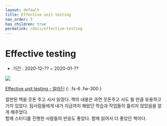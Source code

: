 ```yaml
---
layout: default
title: Effective unit testing
nav_order: 3
has_children: true
permalink: /docs/effective-testing
---
```


# Effective testing

- 기간 : 2020-12-?? ~ 2020-01-??

![](https://image.aladin.co.kr/product/3295/32/cover500/8968480621_1.jpg)

[Effective unit testing - 알라딘](https://www.aladin.co.kr/shop/wproduct.aspx?ItemId=32953284)
{: .fs-6 .fw-300 }

절판된 책을 웃돈 주고 사서 읽었다. 책의 내용은 과연 웃돈주고 사도 될 만큼 유용하고 가치 있었다. 팀사람들에게 내가 지금까지 해왔던 학습과 작업들이 틀리지 않았음을 알게 해주었다.  
함께 스터디를 진행한 사람들의 반응도 좋았다. 함께 읽어서 더 좋았던 책이다.
